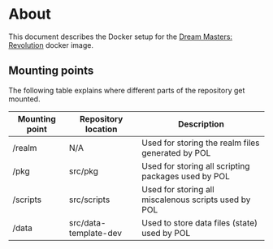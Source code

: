 # About

This document describes the Docker setup for the [Dream Masters: Revolution](http://www.ultima-dm.pl) docker image. 

## Mounting points

The following table explains where different parts of the repository get mounted.

|Mounting point|Repository location|Description|
|---|------|---|
|/realm|N/A|Used for storing the realm files generated by POL|
|/pkg|src/pkg|Used for storing all scripting packages used by POL|
|/scripts|src/scripts|Used for storing all miscalenous scripts used by POL|
|/data|src/data-template-dev|Used to store data files (state) used by POL|

## 